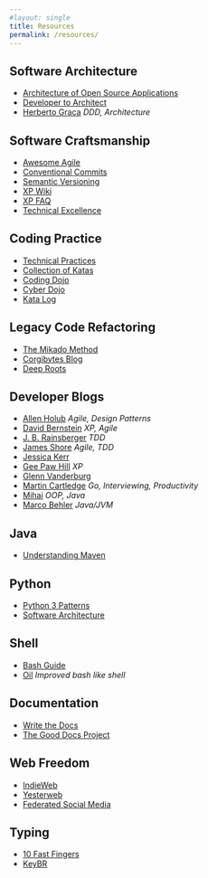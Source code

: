 ```yaml
---
#layout: single
title: Resources
permalink: /resources/
---
```


## Software Architecture
- [Architecture of Open Source Applications](https://aosabook.org/en/index.html)
- [Developer to Architect](https://developertoarchitect.com/)
- [Herberto Graca](https://herbertograca.com/) *DDD, Architecture*

## Software Craftsmanship
- [Awesome Agile](https://github.com/lorabv/awesome-agile)
- [Conventional Commits](https://www.conventionalcommits.org/en/v1.0.0/)
- [Semantic Versioning](https://semver.org/)
- [XP Wiki](https://wiki.c2.com/?XpFaq)
- [XP FAQ](https://jera.com/techinfo/xpfaq)
- [Technical Excellence](https://less.works/less/technical-excellence)

## Coding Practice
- [Technical Practices](https://sammancoaching.org/)
- [Collection of Katas](https://github.com/emilybache)
- [Coding Dojo](http://codingdojo.org/)
- [Cyber Dojo](https://cyber-dojo.org/creator/home)
- [Kata Log](https://kata-log.rocks/)

## Legacy Code Refactoring
- [The Mikado Method](http://mikadomethod.info/)
- [Corgibytes Blog](https://corgibytes.com/blog/)
- [Deep Roots](https://www.digdeeproots.com/articles/on/naming-process/)

## Developer Blogs
- [Allen Holub](https://holub.com/goodies/) *Agile, Design Patterns*
- [David Bernstein](https://tobeagile.com/blog/) *XP, Agile*
- [J. B. Rainsberger](https://thecodewhisperer.com/) *TDD*
- [James Shore](https://www.jamesshore.com/v2/best) *Agile, TDD*
- [Jessica Kerr](https://jessitron.com/blog/)
- [Gee Paw Hill](https://www.geepawhill.org/weekly/) *XP*
- [Glenn Vanderburg](https://vanderburg.org/blog/)
- [Martin Cartledge](https://www.martincartledge.io/) *Go, Interviewing, Productivity*
- [Mihai](https://amihaiemil.com/aboutme/about.html) *OOP, Java*
- [Marco Behler](https://www.marcobehler.com/) *Java/JVM*

## Java
- [Understanding Maven](https://cguntur.me/2020/05/20/understanding-apache-maven-the-series/)

## Python
- [Python 3 Patterns](https://python-3-patterns-idioms-test.readthedocs.io/en/latest/)
- [Software Architecture](https://www.cosmicpython.com/)

## Shell
- [Bash Guide](https://mywiki.wooledge.org/BashGuide)
- [Oil](https://www.oilshell.org/) *Improved bash like shell*

## Documentation
- [Write the Docs](https://www.writethedocs.org/)
- [The Good Docs Project](https://thegooddocsproject.dev/)

## Web Freedom
- [IndieWeb](https://indieweb.org/)
- [Yesterweb](https://yesterweb.org/)
- [Federated Social Media](https://fediverse.party/)

## Typing
- [10 Fast Fingers](https://10fastfingers.com/typing-test/english)
- [KeyBR](https://www.keybr.com/)
